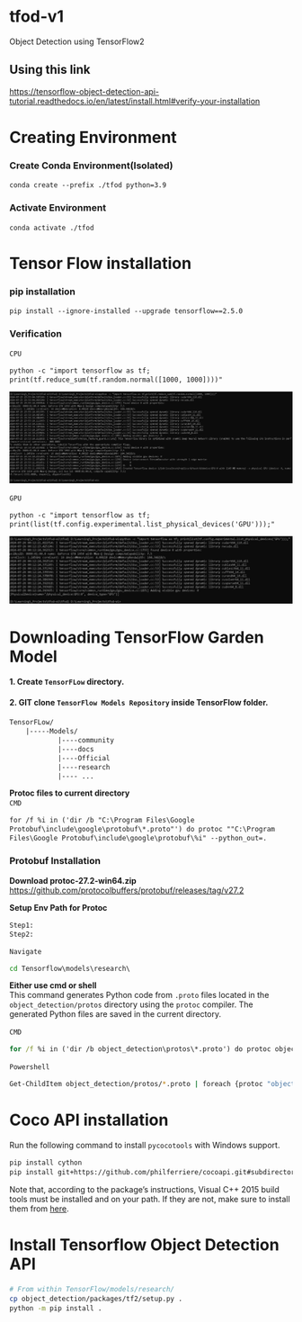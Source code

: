 # tfod-v1
Object Detection using TensorFlow2

## Using this link
https://tensorflow-object-detection-api-tutorial.readthedocs.io/en/latest/install.html#verify-your-installation


# Creating Environment
### Create Conda Environment(Isolated)
    conda create --prefix ./tfod python=3.9

### Activate Environment
    conda activate ./tfod


# Tensor Flow installation
### pip installation
    pip install --ignore-installed --upgrade tensorflow==2.5.0

### Verification
`CPU`

    python -c "import tensorflow as tf;
    print(tf.reduce_sum(tf.random.normal([1000, 1000])))"

<img src = "repo_files\verify.jpg">

`GPU`

    python -c "import tensorflow as tf; 
    print(list(tf.config.experimental.list_physical_devices('GPU')));"

<img src = "repo_files\verify_gpu.jpg">

# Downloading TensorFlow Garden Model
#### 1. Create `TensorFLow` directory.
#### 2. GIT clone `TensorFlow Models Repository` inside TensorFlow folder.
```
TensorFLow/
    |-----Models/
            |----community
            |----docs
            |----Official
            |----research
            |---- ...
``` 
**Protoc files to current directory**  
`CMD`  

    for /f %i in ('dir /b "C:\Program Files\Google Protobuf\include\google\protobuf\*.proto"') do protoc ""C:\Program Files\Google Protobuf\include\google\protobuf\%i" --python_out=.

### Protobuf Installation
**Download protoc-27.2-win64.zip**
https://github.com/protocolbuffers/protobuf/releases/tag/v27.2

**Setup Env Path for Protoc**
```
Step1: 
Step2:
```

`Navigate`
```cmd
cd Tensorflow\models\research\
```
**Either use cmd or shell**  
This command generates Python code from `.proto` files located in the `object_detection/protos` directory using the `protoc` compiler. The generated Python files are saved in the current directory.

`CMD`
```cmd
for /f %i in ('dir /b object_detection\protos\*.proto') do protoc object_detection\protos\%i --python_out=.
```
`Powershell`
```sh
Get-ChildItem object_detection/protos/*.proto | foreach {protoc "object_detection/protos/$($_.Name)" --python_out=.}
```
# Coco API installation
Run the following command to install `pycocotools` with Windows support.

```sh
pip install cython
pip install git+https://github.com/philferriere/cocoapi.git#subdirectory=PythonAPI
```

Note that, according to the package’s instructions, Visual C++ 2015 build tools must be installed and on your path. If they are not, make sure to install them from <a href ="https://go.microsoft.com/fwlink/?LinkId=691126">here</a>.

# Install Tensorflow Object Detection API

```sh
# From within TensorFlow/models/research/
cp object_detection/packages/tf2/setup.py .
python -m pip install .
```

